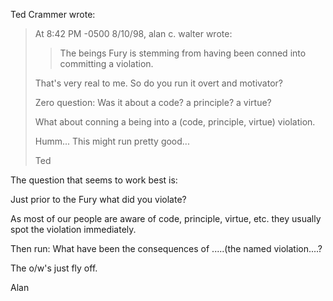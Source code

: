 
Ted Crammer wrote:

> At 8:42 PM -0500 8/10/98, alan c. walter wrote:
> >The beings Fury is stemming from having been conned into committing a
> >violation.
>
> That's very real to me. So do you run it overt and motivator?
>
> Zero question: Was it about a code? a principle? a virtue?
>
> What about conning a being into a (code, principle, virtue) violation.
>
> Humm... This might run pretty good...
>
> Ted

The question that seems to work best is:

Just prior to the Fury what did you violate?

As most of our people are aware of code, principle, virtue, etc. they
usually spot the violation immediately.

Then run: What have been the consequences of .....(the named
violation....?

The o/w's just fly off.

Alan
